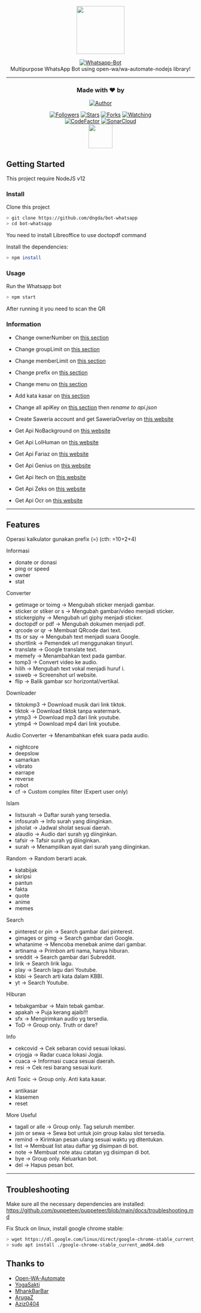 <p align="center">
<img src="https://user-images.githubusercontent.com/35982346/123402400-e57d3000-d5d1-11eb-84c0-6881b56ad370.png" height="128"/>
</p>
<p align="center">
<a href="https://github.com/dngda/bot-whatsapp"><img title="Whatsapp-Bot" src="https://img.shields.io/badge/Sero Whatsapp Bot-green?colorA=%23ff0000&colorB=%23017e40&style=for-the-badge"></a>
  <br>
Multipurpose WhatsApp Bot using open-wa/wa-automate-nodejs library!<hr>
</p>
<h3 align="center">Made with ❤️ by</h3>
<p align="center">
<a href="https://github.com/dngda/"><img title="Author" src="https://img.shields.io/badge/author-dngda-blue?style=for-the-badge&logo=github"></a>
</p>
<p align="center">
<a href="https://github.com/dngda/followers"><img title="Followers" src="https://img.shields.io/github/followers/dngda?color=blue&style=flat-square"></a>
<a href="https://github.com/dngda/bot-whatsapp/stargazers/"><img title="Stars" src="https://img.shields.io/github/stars/dngda/bot-whatsapp?color=red&style=flat-square"></a>
<a href="https://github.com/dngda/bot-whatsapp/network/members"><img title="Forks" src="https://img.shields.io/github/forks/dngda/bot-whatsapp?color=red&style=flat-square"></a>
<a href="https://github.com/dngda/bot-whatsapp/watchers"><img title="Watching" src="https://img.shields.io/github/watchers/dngda/bot-whatsapp?label=watchers&color=blue&style=flat-square"></a>
  <br><a href="https://www.codefactor.io/repository/github/dngda/bot-whatsapp"><img src="https://www.codefactor.io/repository/github/dngda/bot-whatsapp/badge" alt="CodeFactor" /></a> <a href="https://sonarcloud.io/dashboard?id=dngda_bot-whatsapp"><img src="https://sonarcloud.io/api/project_badges/measure?project=dngda_bot-whatsapp&metric=alert_status" alt="SonarCloud" /></a>
  <br>
<a href="https://github.com/open-wa/wa-automate-nodejs"><img src="https://raw.githubusercontent.com/open-wa/wa-automate-nodejs/master/resources/hotfix-logo.png" height="64"/></a>
</p>

## Getting Started

This project require NodeJS v12

### Install
Clone this project

```bash
> git clone https://github.com/dngda/bot-whatsapp
> cd bot-whatsapp
```

You need to install Libreoffice to use doctopdf command

Install the dependencies:

```bash
> npm install
```

### Usage
Run the Whatsapp bot

```bash
> npm start
```

After running it you need to scan the QR

### Information
- Change ownerNumber on [this section](https://github.com/dngda/bot-whatsapp/blob/main/settings/setting.json#L2)
- Change groupLimit on [this section](https://github.com/dngda/bot-whatsapp/blob/main/settings/setting.json#L3)
- Change memberLimit on [this section](https://github.com/dngda/bot-whatsapp/blob/main/settings/setting.json#L4)
- Change prefix on [this section](https://github.com/dngda/bot-whatsapp/blob/main/settings/setting.json#L5)
- Change menu on [this section](https://github.com/dngda/bot-whatsapp/blob/main/lib/menu.js#L34)
- Add kata kasar on [this section](https://github.com/dngda/bot-whatsapp/blob/main/settings/katakasar.json)
- Change all apiKey on [this section](https://github.com/dngda/bot-whatsapp/blob/main/settings/api.json.example) then *rename to api.json*

- Create Saweria account and get SaweriaOverlay on [this website](https://saweria.co)
- Get Api NoBackground on [this website](https://www.remove.bg/)
- Get Api LolHuman on [this website](https://lolhuman.herokuapp.com)
- Get Api Fariaz on [this website](https://rest.farzain.com)
- Get Api Genius on [this website](https://genius.com/developers)
- Get Api Itech on [this website](https://api.i-tech.id)
- Get Api Zeks on [this website](https://api.zeks.xyz)
- Get Api Ocr on [this website](https://ocr.space/OCRAPI)
---

## Features
Operasi kalkulator gunakan prefix (=)
(cth: =10+2+4)

Informasi
- donate or donasi
- ping or speed
- owner
- stat

Converter
- getimage or toimg
-> Mengubah sticker menjadi gambar.
- sticker or stiker or s
-> Mengubah gambar/video menjadi sticker.
- stickergiphy
-> Mengubah url giphy menjadi sticker.
- doctopdf or pdf
-> Mengubah dokumen menjadi pdf.
- qrcode or qr
-> Membuat QRcode dari text.
- tts or say
-> Mengubah text menjadi suara Google.
- shortlink
-> Pemendek url menggunakan tinyurl.
- translate
-> Google translate text.
- memefy
-> Menambahkan text pada gambar.
- tomp3
-> Convert video ke audio.
- hilih
-> Mengubah text vokal menjadi huruf i.
- ssweb
-> Screenshot url website.
- flip
-> Balik gambar scr horizontal/vertikal.

Downloader
- tiktokmp3
-> Download musik dari link tiktok.
- tiktok
-> Download tiktok tanpa watermark.
- ytmp3
-> Download mp3 dari link youtube.
- ytmp4
-> Download mp4 dari link youtube.

Audio Converter
-> Menambahkan efek suara pada audio.
- nightcore
- deepslow
- samarkan
- vibrato
- earrape
- reverse
- robot
- cf
-> Custom complex filter (Expert user only)

Islam
- listsurah
-> Daftar surah yang tersedia.
- infosurah
-> Info surah yang diinginkan.
- jsholat
-> Jadwal sholat sesuai daerah.
- alaudio
-> Audio dari surah yg diinginkan.
- tafsir
-> Tafsir surah yg diinginkan.
- surah
-> Menampilkan ayat dari surah yang diinginkan.

Random
-> Random berarti acak.
- katabijak
- skripsi
- pantun
- fakta
- quote
- anime
- memes

Search
- pinterest or pin
-> Search gambar dari pinterest.
- gimages or gimg
-> Search gambar dari Google.
- whatanime
-> Mencoba menebak anime dari gambar.
- artinama
-> Primbon arti nama, hanya hiburan.
- sreddit
-> Search gambar dari Subreddit.
- lirik
-> Search lirik lagu.
- play
-> Search lagu dari Youtube.
- kbbi
-> Search arti kata dalam KBBI.
- yt
-> Search Youtube.

Hiburan
- tebakgambar
-> Main tebak gambar.
- apakah
-> Puja kerang ajaib!!!
- sfx
-> Mengirimkan audio yg tersedia.
- ToD
-> Group only. Truth or dare?

Info
- cekcovid
-> Cek sebaran covid sesuai lokasi.
- crjogja
-> Radar cuaca lokasi Jogja.
- cuaca
-> Informasi cuaca sesuai daerah.
- resi
-> Cek resi barang sesuai kurir.

Anti Toxic
-> Group only. Anti kata kasar.
- antikasar
- klasemen
- reset

More Useful
- tagall or alle
-> Group only. Tag seluruh member.
- join or sewa
-> Sewa bot untuk join group kalau slot tersedia.
- remind
-> Kirimkan pesan ulang sesuai waktu yg ditentukan.
- list
-> Membuat list atau daftar yg disimpan di bot.
- note
-> Membuat note atau catatan yg disimpan di bot.
- bye
-> Group only. Keluarkan bot.
- del
-> Hapus pesan bot.


---

## Troubleshooting
Make sure all the necessary dependencies are installed: https://github.com/puppeteer/puppeteer/blob/main/docs/troubleshooting.md

Fix Stuck on linux, install google chrome stable: 
```bash
> wget https://dl.google.com/linux/direct/google-chrome-stable_current_amd64.deb
> sudo apt install ./google-chrome-stable_current_amd64.deb
```

## Thanks to
- [Open-WA-Automate](https://github.com/open-wa/wa-automate-nodejs)
- [YogaSakti](https://github.com/YogaSakti/imageToSticker)
- [MhankBarBar](https://github.com/MhankBarBar/whatsapp-bot)
- [ArugaZ](https://github.com/ArugaZ/whatsapp-bot)
- [Aziz0404](https://github.com/nuraziz0404/botwa)

